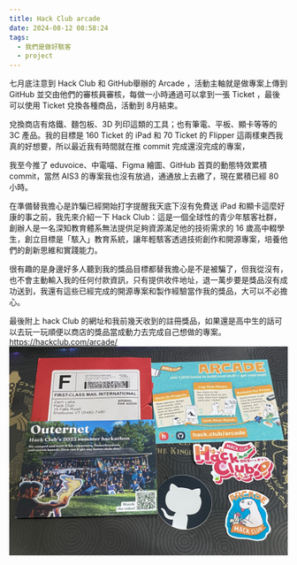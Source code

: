 ```yaml
---
title: Hack Club arcade
date: 2024-08-12 08:58:24
tags:
  - 我們是做好駭客
  - project
---
```

七月底注意到 Hack Club 和 GitHub舉辦的 Arcade ，活動主軸就是做專案上傳到 GitHub 並交由他們的審核員審核，每做一小時通過可以拿到一張 Ticket ，最後可以使用 Ticket 兌換各種商品，活動到 8月結束。

兌換商店有烙鐵、麵包板、3D 列印這類的工具；也有筆電、平板、顯卡等等的 3C 產品。我的目標是 160 Ticket 的 iPad 和 70 Ticket 的 Flipper 這兩樣東西我真的好想要，所以最近我有時間就在推 commit 完成還沒完成的專案，

我至今推了 eduvoice、中電喵、Figma 繪圖、GitHub 首頁的動態特效累積 commit，當然 AIS3 的專案我也沒有放過，通通放上去繳了，現在累積已經 80 小時。


在準備替我擔心是詐騙已經開始打字提醒我天底下沒有免費送 iPad 和顯卡這麼好康的事之前，我先來介紹一下 Hack Club：這是一個全球性的青少年駭客社群，創辦人是一名深知教育體系無法提供足夠資源滿足他的技術需求的 16 歲高中輟學生，創立目標是「駭入」教育系統，讓年輕駭客透過技術創作和開源專案，培養他們的創新思維和實踐能力。

很有趣的是身邊好多人聽到我的獎品目標都替我擔心是不是被騙了，但我從沒有，也不會主動輸入我的任何付款資訊，只有提供收件地址，退一萬步要是獎品沒有成功送到，我還有這些已經完成的開源專案和製作經驗當作我的獎品，大可以不必擔心。


最後附上 hack Club 的網址和我前幾天收到的註冊獎品，如果還是高中生的話可以去玩一玩順便以商店的獎品當成動力去完成自己想做的專案。
https://hackclub.com/arcade/
![hackclub-sticker](/images/coding/sticker.jpg)